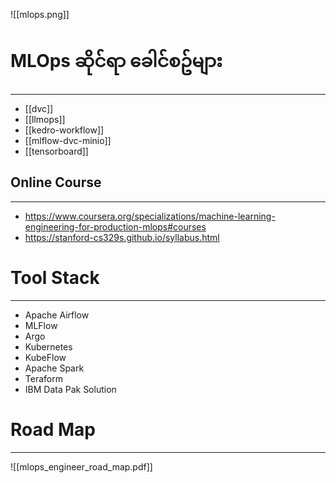 

![[mlops.png]]

# MLOps ဆိုင်ရာ ခေါင်စဥ်များ
---
* [[dvc]]
* [[llmops]]
* [[kedro-workflow]]
* [[mlflow-dvc-minio]]
* [[tensorboard]]
## Online Course 
---
- https://www.coursera.org/specializations/machine-learning-engineering-for-production-mlops#courses 
- https://stanford-cs329s.github.io/syllabus.html

# Tool Stack
---
- Apache Airflow
- MLFlow
- Argo
- Kubernetes
- KubeFlow
- Apache Spark
- Teraform
- IBM Data Pak Solution

# Road Map
---
![[mlops_engineer_road_map.pdf]]


